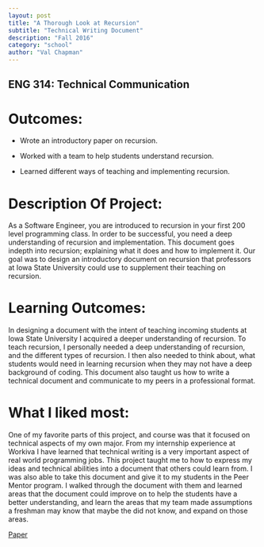 ```yaml
---
layout: post
title: "A Thorough Look at Recursion"
subtitle: "Technical Writing Document"
description: "Fall 2016"
category: "school"
author: "Val Chapman"
---
```

<!-- Start Writing Below in Markdown -->
<h2> ENG 314: Technical Communication </h2>

<h1> Outcomes: </h1>

* Wrote an introductory paper on recursion.

* Worked with a team to help students understand recursion.

* Learned different ways of teaching and implementing recursion.

<h1> Description Of Project: </h1>

<p> As a Software Engineer, you are introduced to recursion in your first 200 level programming class. In order to be successful,
you need a deep understanding of recursion and implementation. This document goes indepth into recursion; explaining what it
does and how to implement it. Our goal was to design an introductory document on recursion that professors at Iowa State University
could use to supplement their teaching on recursion. </p>

<h1> Learning Outcomes: </h1>

<p> In designing a document with the intent of teaching incoming students at Iowa State University I acquired a deeper understanding
 of recursion. To teach recursion, I personally needed a deep understanding of recursion, and the different types of recursion.
 I then also needed to think about, what students would need in learning recursion when they may not have a deep background of
 coding. This document also taught us how to write a technical document and communicate to my peers in a professional format.</p>

<h1> What I liked most: </h1>

<p> One of my favorite parts of this project, and course was that it focused on technical aspects of my own major. From my internship
experience at Workiva I have learned that technical writing is a very important aspect of real world programming jobs. This project
taught me to how to express my ideas and technical abilities into a document that others could learn from. I was also able to take this
document and give it to my students in the Peer Mentor program. I walked through the document with them and learned areas that the
document could improve on to help the students have a better understanding, and learn the areas that my team made assumptions a freshman
may know that maybe the did not know, and expand on those areas.</p>


<a class="page-link" href="/recursion.pdf">Paper</a>